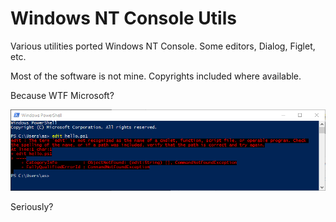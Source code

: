 # Windows NT Console Utils

Various utilities ported Windows NT Console. 
Some editors, Dialog, Figlet, etc.


Most of the software is not mine. 
Copyrights included where available.

Because WTF Microsoft?

![Screenshot](edit.png)

Seriously?
